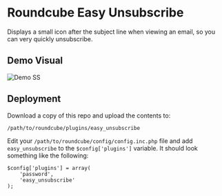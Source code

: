 # Roundcube Easy Unsubscribe
Displays a small icon after the subject line when viewing an email, so you can very quickly unsubscribe.


## Demo Visual
![Demo SS](https://i.ibb.co/pPVWVtY/Screenshot-2023-11-29-at-12-07-10-PM.png)

## Deployment

Download a copy of this repo and upload the contents to:
```
/path/to/roundcube/plugins/easy_unsubscribe
```

Edit your `/path/to/roundcube/config/config.inc.php` file and add `easy_unsubscribe` to the `$config['plugins']` variable. It should look something like the following: 

```
$config['plugins'] = array(
    'password',
    'easy_unsubscribe'
);
```
